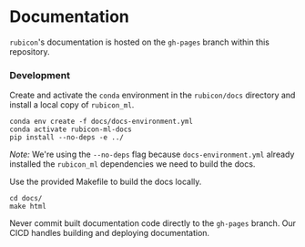 # Documentation

`rubicon`'s documentation is hosted on the `gh-pages` branch within this
repository.

### Development

Create and activate the `conda` environment in the `rubicon/docs`
directory and install a local copy of `rubicon_ml`.

```
conda env create -f docs/docs-environment.yml
conda activate rubicon-ml-docs
pip install --no-deps -e ../
```

*Note:* We're using the `--no-deps` flag because `docs-environment.yml`
already installed the `rubicon_ml` dependencies we need to build the docs.

Use the provided Makefile to build the docs locally.

```
cd docs/
make html
```

Never commit built documentation code directly to the `gh-pages` branch.
Our CICD handles building and deploying documentation.
